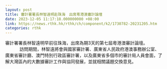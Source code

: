 ```yaml
---
layout: post
title: 審計署署長林智遠明赴珠海　出席粵港澳審計論壇
date: 2023-12-05 11:17:18.000000000 +08:00
link: https://news.rthk.hk/rthk/ch/component/k2/1730782-20231205.htm
categories: rthk
---
```


​審計署署長林智遠明早前往珠海，出席為期3天的第七屆粵港澳審計論壇。
　　　
訪問期間，林智遠將會與國家審計署、廣東省人民政府港澳事務辦公室、廣東省審計廳、澳門特別行政區審計署，以及廣東省多個市的審計局人員會面，了解大灣區內的大數據審計工作與協同發展，並就相關議題交換意見。
